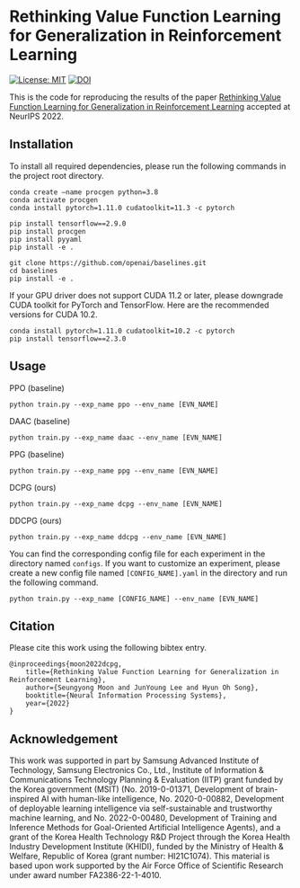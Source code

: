 # Rethinking Value Function Learning for Generalization in Reinforcement Learning

[![License: MIT](https://img.shields.io/badge/License-MIT-yellow.svg)](https://github.com/snu-mllab/DCPG/blob/main/LICENSE) 
[![DOI](https://zenodo.org/badge/548142480.svg)](https://zenodo.org/badge/latestdoi/548142480)

This is the code for reproducing the results of the paper [Rethinking Value Function Learning for Generalization in Reinforcement Learning](http://arxiv.org/abs/2210.09960)
accepted at NeurIPS 2022.

## Installation

To install all required dependencies, please run the following commands in the project root directory.

```
conda create —name procgen python=3.8
conda activate procgen
conda install pytorch=1.11.0 cudatoolkit=11.3 -c pytorch

pip install tensorflow==2.9.0
pip install procgen
pip install pyyaml
pip install -e .

git clone https://github.com/openai/baselines.git
cd baselines 
pip install -e .
```

If your GPU driver does not support CUDA 11.2 or later, please downgrade CUDA toolkit for PyTorch and TensorFlow.
Here are the recommended versions for CUDA 10.2.

```
conda install pytorch=1.11.0 cudatoolkit=10.2 -c pytorch
pip install tensorflow==2.3.0
```

## Usage

PPO (baseline)

```
python train.py --exp_name ppo --env_name [EVN_NAME]
```

DAAC (baseline)

```
python train.py --exp_name daac --env_name [EVN_NAME]
```

PPG (baseline)

```
python train.py --exp_name ppg --env_name [EVN_NAME]
```

DCPG (ours)

```
python train.py --exp_name dcpg --env_name [EVN_NAME]
```

DDCPG (ours)

```
python train.py --exp_name ddcpg --env_name [EVN_NAME]
```

You can find the corresponding config file for each experiment in the directory named `configs`. If you want to customize an experiment, please create a new config file named `[CONFIG_NAME].yaml` in the directory and run the following command.

```
python train.py --exp_name [CONFIG_NAME] --env_name [EVN_NAME]
```

## Citation

Please cite this work using the following bibtex entry.

```
@inproceedings{moon2022dcpg,
    title={Rethinking Value Function Learning for Generalization in Reinforcement Learning},
    author={Seungyong Moon and JunYoung Lee and Hyun Oh Song},
    booktitle={Neural Information Processing Systems},
    year={2022}
}
```

## Acknowledgement

This work was supported in part by Samsung Advanced Institute of Technology, Samsung Electronics Co., Ltd., Institute of Information & Communications Technology Planning & Evaluation (IITP) grant funded by the Korea government (MSIT) (No. 2019-0-01371, Development of brain-inspired AI with human-like intelligence, No. 2020-0-00882, Development of deployable learning intelligence via self-sustainable and trustworthy machine learning, and No. 2022-0-00480, Development of Training and Inference Methods for Goal-Oriented Artificial Intelligence Agents), and a grant of the Korea Health Technology R&D Project through the Korea Health Industry Development Institute (KHIDI), funded by the Ministry of Health & Welfare, Republic of Korea (grant number: HI21C1074). This material is based upon work supported by the Air Force Office of Scientific Research under award number FA2386-22-1-4010.
